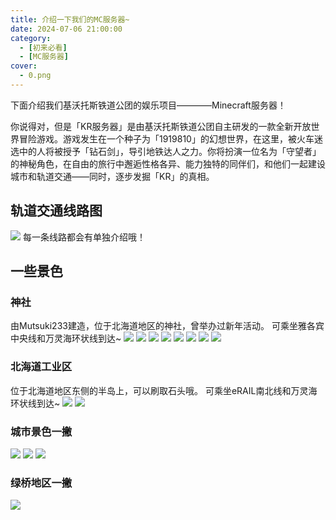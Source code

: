 ```yaml
---
title: 介绍一下我们的MC服务器~
date: 2024-07-06 21:00:00
category:
  - [初来必看]
  - [MC服务器]
cover: 
  - 0.png
---
```

下面介绍我们基沃托斯铁道公团的娱乐项目————Minecraft服务器！

你说得对，但是「KR服务器」是由基沃托斯铁道公团自主研发的一款全新开放世界冒险游戏。游戏发生在一个种子为「1919810」的幻想世界，在这里，被火车迷选中的人将被授予「钻石剑」，导引地铁达人之力。你将扮演一位名为「守望者」的神秘角色，在自由的旅行中邂逅性格各异、能力独特的同伴们，和他们一起建设城市和轨道交通——同时，逐步发掘「KR」的真相。

## 轨道交通线路图
![](routemap.png)
每一条线路都会有单独介绍哦！

## 一些景色
### 神社
由Mutsuki233建造，位于北海道地区的神社，曾举办过新年活动。
可乘坐雅各宾中央线和万灵海环状线到达~
![](1_0.jpg)
![](1_1.jpg)
![](1_2.jpg)
![](1_3.png)
![](1_4.png)
![](1_5.png)
![](1_6.png)
![](1_7.png)

### 北海道工业区
位于北海道地区东侧的半岛上，可以刷取石头哦。
可乘坐eRAIL南北线和万灵海环状线到达~
![](2_1.png)
![](2_2.png)

### 城市景色一撇
![](3_1.png)
![](3_2.png)
![](3_3.png)

### 绿桥地区一撇
![](4_1.png)

